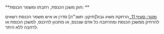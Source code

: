 **חוק משכן הכנסת, רחבתו ומשמר הכנסת: **

[מקור: סעיף 11. ](https://he.wikisource.org/wiki/חוק_משכן_הכנסת,_רחבתו_ומשמר_הכנסת#סעיף_11)
הרחקת משיג גבול[תיקון: תשנ״ה]
סדרן או איש משמר הכנסת רשאים להרחיק ממשכן הכנסת ומהרחבה כל אדם שנכנס, או מתכוון להיכנס, למשכן הכנסת או לרחבה ללא היתר.